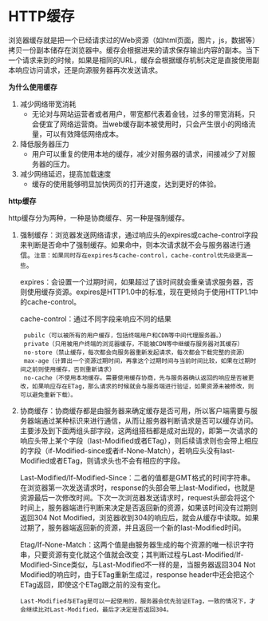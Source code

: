 # HTTP缓存

浏览器缓存就是把一个已经请求过的Web资源（如html页面，图片，js，数据等）拷贝一份副本储存在浏览器中。缓存会根据进来的请求保存输出内容的副本。当下一个请求来到的时候，如果是相同的URL，缓存会根据缓存机制决定是直接使用副本响应访问请求，还是向源服务器再次发送请求。

**为什么使用缓存**
1. 减少网络带宽消耗
    - 无论对与网站运营者或者用户，带宽都代表着金钱，过多的带宽消耗，只会便宜了网络运营商。当web缓存副本被使用时，只会产生很小的网络流量，可以有效降低网络成本。
2. 降低服务器压力
    - 用户可以重复的使用本地的缓存，减少对服务器的请求，间接减少了对服务器的压力。
3. 减少网络延迟，提高加载速度
    - 缓存的使用能够明显加快网页的打开速度，达到更好的体验。

**http缓存**

http缓存分为两种，一种是协商缓存、另一种是强制缓存。

1. 强制缓存：浏览器发送网络请求，通过响应头的expires或cache-control字段来判断是否命中了强制缓存。如果命中，则本次请求就不会与服务器进行通信。`注意：如果同时存在expires与cache-control，cache-control优先级更高一些`。

    expires：会设置一个过期时间，如果超过了该时间就会重亲请求服务器，否则使用缓存资源。expires是HTTP1.0中的标准，现在更倾向于使用HTTP1.1中的cache-control。

    cache-control：通过不同字段来响应不同的结果

        pubilc（可以被所有的用户缓存，包括终端用户和CDN等中间代理服务器。）
        private（只用被用户终端的浏览器缓存，不能被CDN等中继缓存服务器对其缓存）
        no-store（禁止缓存，每次都会向服务器重新发起请求，每次都会下载完整的资源）
        max-age（计算出一个资源过期时间，再拿这个过期时间与当前时间比较，如果在过期时间之前则使用缓存，否则重新请求）
        no-cache（不使用本地缓存。需要使用缓存协商，先与服务器确认返回的响应是否被更改，如果响应存在ETag，那么请求的时候就会与服务端进行验证，如果资源未被修改，则可以避免重新下载）。 

2. 协商缓存：协商缓存都是由服务器来确定缓存是否可用，所以客户端需要与服务器端通过某种标识来进行通信，从而让服务器判断请求是否可以缓存访问。主要涉及到下面两组头部字段，这两组搭档都是成对出现的，即第一次请求的响应头带上某个字段（last-Modified或者ETag），则后续请求则也会带上相应的字段（if-Modified-since或者if-None-Match），若响应头没有last-Modified或者ETag，则请求头也不会有相应的字段。

    Last-Modified/If-Modified-Since：二者的值都是GMT格式的时间字符串。在浏览器第一次发送请求时，response的头部会带上last-Modified，也就是资源最后一次修改时间。下次一次浏览器发送请求时，request头部会将这个时间上，服务器端进行判断来决定是否返回新的资源，如果该时间没有过期则返回304 Not Modified，浏览器收到304的响应后，就会从缓存中读取。如果过期了，服务器端返回新的资源，并且返回一个新的last-Modified时间。

    Etag/If-None-Match：这两个值是由服务器生成的每个资源的唯一标识字符串，只要资源有变化就这个值就会改变；其判断过程与Last-Modified/If-Modified-Since类似，与Last-Modified不一样的是，当服务器返回304 Not Modified的响应时，由于ETag重新生成过，response header中还会把这个ETag返回，即使这个ETag跟之前的没有变化。 

    `Last-Modified与ETag是可以一起使用的，服务器会优先验证ETag，一致的情况下，才会继续比对Last-Modified，最后才决定是否返回304。`